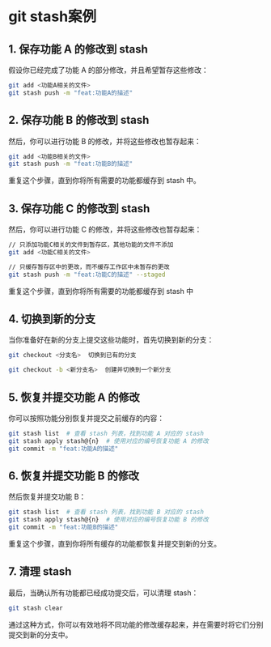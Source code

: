 # git stash案例

## 1. **保存功能 A 的修改到 stash**

假设你已经完成了功能 A 的部分修改，并且希望暂存这些修改：

```bash
git add <功能A相关的文件>
git stash push -m "feat:功能A的描述"
```

## 2. **保存功能 B 的修改到 stash**

然后，你可以进行功能 B 的修改，并将这些修改也暂存起来：

```bash
git add <功能B相关的文件>
git stash push -m "feat:功能B的描述"
```

重复这个步骤，直到你将所有需要的功能都缓存到 stash 中。

## 3. **保存功能 C 的修改到 stash**

然后，你可以进行功能 C 的修改，并将这些修改也暂存起来：

```bash
// 只添加功能C相关的文件到暂存区，其他功能的文件不添加
git add <功能C相关的文件>

// 只缓存暂存区中的更改，而不缓存工作区中未暂存的更改
git stash push -m "feat:功能C的描述" --staged
```

重复这个步骤，直到你将所有需要的功能都缓存到 stash 中

## 4. **切换到新的分支**

当你准备好在新的分支上提交这些功能时，首先切换到新的分支：

```bash
git checkout <分支名>  切换到已有的分支

git checkout -b <新分支名>  创建并切换到一个新分支
```

## 5. **恢复并提交功能 A 的修改**

你可以按照功能分别恢复并提交之前缓存的内容：

```bash
git stash list  # 查看 stash 列表，找到功能 A 对应的 stash
git stash apply stash@{n}  # 使用对应的编号恢复功能 A 的修改
git commit -m "feat:功能A的描述"
```

## 6. **恢复并提交功能 B 的修改**

然后恢复并提交功能 B：

```bash
git stash list  # 查看 stash 列表，找到功能 B 对应的 stash
git stash apply stash@{n}  # 使用对应的编号恢复功能 B 的修改
git commit -m "feat:功能B的描述"
```

重复这个步骤，直到你将所有缓存的功能都恢复并提交到新的分支。

## 7. **清理 stash**

最后，当确认所有功能都已经成功提交后，可以清理 stash：

```bash
git stash clear
```

通过这种方式，你可以有效地将不同功能的修改缓存起来，并在需要时将它们分别提交到新的分支中。
